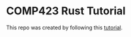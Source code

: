 # COMP423 Rust Tutorial

This repo was created by following this [tutorial](https://miketravels.github.io/comp423-course-notes/tutorials/rust-setup/).
